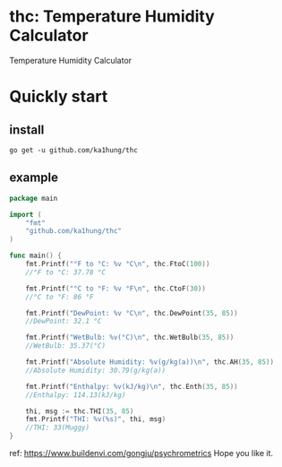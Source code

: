 # thc: Temperature Humidity Calculator
Temperature Humidity Calculator 

# Quickly start

## install

    go get -u github.com/ka1hung/thc

## example
```go
package main

import (
	"fmt"
	"github.com/ka1hung/thc"
)

func main() {
	fmt.Printf("°F to °C: %v °C\n", thc.FtoC(100)) 
	//°F to °C: 37.78 °C

	fmt.Printf("°C to °F: %v °F\n", thc.CtoF(30)) 
	//°C to °F: 86 °F

	fmt.Printf("DewPoint: %v °C\n", thc.DewPoint(35, 85)) 
	//DewPoint: 32.1 °C

	fmt.Printf("WetBulb: %v(°C)\n", thc.WetBulb(35, 85)) 
	//WetBulb: 35.37(°C)

	fmt.Printf("Absolute Humidity: %v(g/kg(a))\n", thc.AH(35, 85)) 
	//Absolute Humidity: 30.79(g/kg(a))

	fmt.Printf("Enthalpy: %v(kJ/kg)\n", thc.Enth(35, 85))
	//Enthalpy: 114.13(kJ/kg)

	thi, msg := thc.THI(35, 85)
	fmt.Printf("THI: %v(%s)", thi, msg) 
	//THI: 33(Muggy)
}
```
ref: https://www.buildenvi.com/gongju/psychrometrics
Hope you like it.
